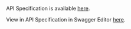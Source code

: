 API Specification is available [here](ollama_api_specification.yaml).

View in API Specification in Swagger Editor [here](https://editor.swagger.io/?url=https://raw.githubusercontent.com/marscod/ollama/main/api/ollama_api_specification.json).
